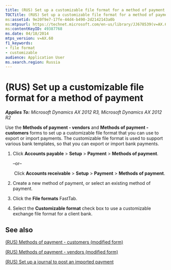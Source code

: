```yaml
---
title: (RUS) Set up a customizable file format for a method of payment
TOCTitle: (RUS) Set up a customizable file format for a method of payment
ms:assetid: 9e20f9e7-17fe-44d4-b490-2d2142143a0b
ms:mtpsurl: https://technet.microsoft.com/en-us/library/JJ678539(v=AX.60)
ms:contentKeyID: 49387768
ms.date: 04/18/2014
mtps_version: v=AX.60
f1_keywords:
- file format
- customizable
audience: Application User
ms.search.region: Russia
---
```


# (RUS) Set up a customizable file format for a method of payment 


_**Applies To:** Microsoft Dynamics AX 2012 R3, Microsoft Dynamics AX 2012 R2_

Use the **Methods of payment - vendors** and **Methods of payment - customers** forms to set up a customizable file format that you can use to export or import payments. The customizable file format is used to support various bank templates, so that you can export or import bank payments.

1.  Click **Accounts payable** \> **Setup** \> **Payment** \> **Methods of payment**.
    
    –or–
    
     Click **Accounts receivable** \> **Setup** \> **Payment** \> **Methods of payment**.

2.  Create a new method of payment, or select an existing method of payment.

3.  Click the **File formats** FastTab.

4.  Select the **Customizable format** check box to use a customizable exchange file format for a client bank.

## See also

[(RUS) Methods of payment - customers (modified form)](https://technet.microsoft.com/en-us/library/jj665418\(v=ax.60\))

[(RUS) Methods of payment - vendors (modified form)](https://technet.microsoft.com/en-us/library/jj711469\(v=ax.60\))

[(RUS) Set up a journal to post an imported payment](rus-set-up-a-journal-to-post-an-imported-payment.md)

  



